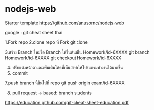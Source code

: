 # nodejs-web
Starter template
https://github.com/anusornc/nodejs-web

google : git cheat sheet thai

1.Fork repo 
2.clone repo ที่ Fork
git clone <url repo>

3.สร้าง Branch ใหม่ชื่อ Branch ให้ขึ้นต้นเป็น Homework/id-6XXXX
git branch Homework/id-6XXXX
git checkout Homework/id-6XXXX

4. ปรับแต่งหน้าตาและเพิ่มเติมโค้ดที่เห็นว่าทำให้โปรแกรมทำงานได้มากขึ้น
6. commit

7.push branch นี้ขึ้นไปที่ repo
git push origin exam/id-6XXXX

8. pull request -> based: branch students

  https://education.github.com/git-cheat-sheet-education.pdf
